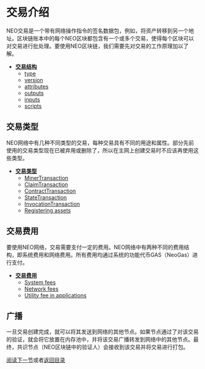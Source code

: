 # 交易介绍
NEO交易是一个带有网络操作指令的签名数据包，例如，将资产转移到另一个地址。区块链账本中的每个NEO区块都包含有一个或多个交易，使得每个区块可以对交易进行批处理。要使用NEO区块链，我们需要先对交易的工作原理加以了解。

- **[交易结构](2-Structure_of_NEO_transactions.md)**
  - [type](2-Structure_of_NEO_transactions.md#type)
  - [version](2-Structure_of_NEO_transactions.md#version)
  - [attributes](2-Structure_of_NEO_transactions.md#attributes)
  - [outputs](2-Structure_of_NEO_transactions.md#outputs)
  - [inputs](2-Structure_of_NEO_transactions.md#inputs)
  - [scripts](2-Structure_of_NEO_transactions.md#scripts)

## 交易类型

NEO网络中有几种不同类型的交易，每种交易具有不同的用途和属性。部分先前使用的交易类型现在已被弃用或删除了，所以在主网上创建交易时不应该再使用这些类型。

- **[交易类型](3-NEO_transaction_types.md)**
  - [MinerTransaction](3-NEO_transaction_types.md#minertransaction)
  - [ClaimTransaction](3-NEO_transaction_types.md#claimtransaction)
  - [ContractTransaction](3-NEO_transaction_types.md#contracttransaction)
  - [StateTransaction](3-NEO_transaction_types.md#statetransaction)
  - [InvocationTransaction](3-NEO_transaction_types.md#invocationtransaction)
  - [Registering assets](3-NEO_transaction_types.md#registering-assets)

## 交易费用
要使用NEO网络，交易需要支付一定的费用。NEO网络中有两种不同的费用结构，即系统费用和网络费用。所有费用均通过系统的功能代币GAS（NeoGas）进行支付。

- **[交易费用](4-NEO_transaction_fees.md)**
  - [System fees](4-NEO_transaction_fees.md#system-fees)
  - [Network fees](4-NEO_transaction_fees.md#network-fees)
  - [Utility fee in applications](4-NEO_transaction_fees.md#utility-fee-in-applications)

## 广播
一旦交易创建完成，就可以将其发送到网络的其他节点。如果节点通过了对该交易的验证，就会将它放置在内存池中，并将该交易广播转发到网络中的其他节点。最终，共识节点（NEO区块链中的验证人）会接收到该交易并将交易进行打包。

[阅读下一节](2-Structure_of_NEO_transactions.md)或者[返回目录](../index.md)

